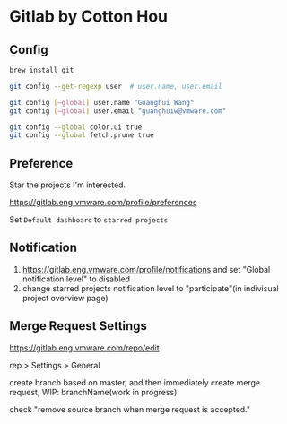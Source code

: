 # Gitlab by Cotton Hou

## Config

```bash
brew install git

git config --get-regexp user  # user.name, user.email

git config [—global] user.name "Guanghui Wang"
git config [—global] user.email "guanghuiw@vmware.com"

git config --global color.ui true
git config --global fetch.prune true
```

## Preference

Star the projects I'm interested.

<https://gitlab.eng.vmware.com/profile/preferences>

Set `Default dashboard` to `starred projects`

## Notification

1. <https://gitlab.eng.vmware.com/profile/notifications> and set "Global notification level" to disabled
1. change starred projects notification level to "participate"(in indivisual project overview page)

## Merge Request Settings

<https://gitlab.eng.vmware.com/repo/edit>

rep > Settings > General

create branch based on master, and then immediately create merge request, WIP: branchName(work in progress)

check​ "remove source branch when merge request is accepted."
